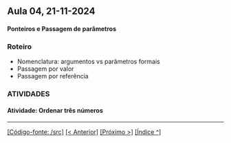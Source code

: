 ## Aula 04,  21-11-2024 
#### Ponteiros e Passagem de parâmetros

### Roteiro

* Nomenclatura: argumentos vs parâmetros formais
* Passagem por valor
* Passagem por referência


### ATIVIDADES

<a id="atividades"></a>
#### Atividade: Ordenar três números 


___
[[Código-fonte: /src]](./src)   [[< Anterior]](../aula03/aula03.md) [[Próximo >]](../aula05/aula05.md)  [[Índice ^]](../index.md)



